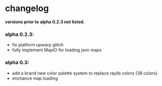 # changelog

**versions prior to alpha 0.2.3 not listed.**

### alpha 0.2.3:
  * fix platform upwarp glitch
  * fully implement MapIO for loading json maps

### alpha 0.3:
  * add a brand new color palette system to replace raylib colors (38 colors)
  * enchance map loading
